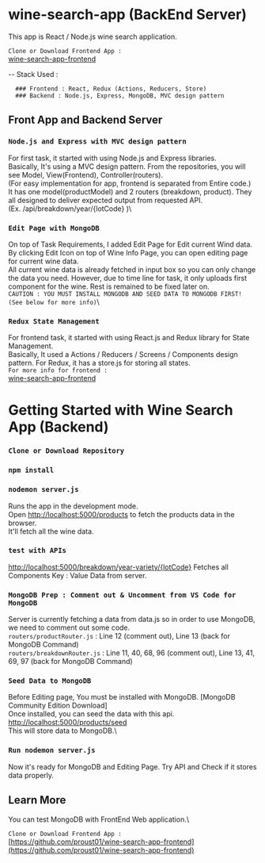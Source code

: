 # wine-search-app (BackEnd Server)

This app is React / Node.js wine search application.


`Clone or Download Frontend App : `\
[wine-search-app-frontend](https://github.com/proust01/wine-search-app-frontend)

-- Stack Used : 

      ### Frontend : React, Redux (Actions, Reducers, Store)
      ### Backend : Node.js, Express, MongoDB, MVC design pattern
      
## Front App and Backend Server

### `Node.js and Express with MVC design pattern`
For first task, it started with using Node.js and Express libraries. <br>
Basically, It's using a MVC design pattern. From the repositories, you will see Model, View(Frontend), Controller(routers).<br>
(For easy implementation for app, frontend is separated from Entire code.)\
It has one model(productModel) and 2 routers (breakdown, product). They all designed to deliver expected output from requested API.
<br>(Ex. /api/breakdown/year/{lotCode} )\


### `Edit Page with MongoDB`
On top of Task Requirements, I added Edit Page for Edit current Wind data.\
By clicking Edit Icon on top of Wine Info Page, you can open editing page for current wine data.\
All current wine data is already fetched in input box so you can only change the data you need. However, due to time line for task, it only uploads first component for the wine. Rest is remained to be fixed later on.\
`CAUTION : YOU MUST INSTALL MONGODB AND SEED DATA TO MONGODB FIRST! (See below for more info)`\

### `Redux State Management`
For frontend task, it started with using React.js and Redux library for State Management. <br>
Basically, It used a Actions / Reducers / Screens / Components design pattern. For Redux, it has a store.js for storing all states.<br>
`For more info for frontend : `\
[wine-search-app-frontend](https://github.com/proust01/wine-search-app-frontend)

# Getting Started with Wine Search App (Backend)

### `Clone or Download Repository`

### `npm install`

### `nodemon server.js`

Runs the app in the development mode.\
Open [http://localhost:5000/products](http://localhost:5000/products) to fetch the products data in the browser.\
It'll fetch all the wine data.


### `test with APIs`

[http://localhost:5000/breakdown/year-variety/{lotCode}](http://localhost:5000/breakdown/year-variety/{lotCode})
Fetches all Components Key : Value Data from server.


### `MongoDB Prep : Comment out & Uncomment from VS Code for MongoDB`

Server is currently fetching a data from data.js so in order to use MongoDB, we need to comment out some code.\
`routers/productRouter.js` : Line 12 (comment out), Line 13 (back for MongoDB Command)\
`routers/breakdownRouter.js` : Line 11, 40, 68, 96 (comment out), Line 13, 41, 69, 97 (back for MongoDB Command)

### `Seed Data to MongoDB`

Before Editing page, You must be installed with MongoDB. [MongoDB Community Edition Download]\
Once installed, you can seed the data with this api.\
[http://localhost:5000/products/seed](http://localhost:5000/products/seed)\
This will store data to MongoDB.\

### `Run nodemon server.js`

Now it's ready for MongoDB and Editing Page. Try API and Check if it stores data properly.

## Learn More

You can test MongoDB with FrontEnd Web application.\

`Clone or Download Frontend App : `\
[https://github.com/proust01/wine-search-app-frontend](https://github.com/proust01/wine-search-app-frontend)


